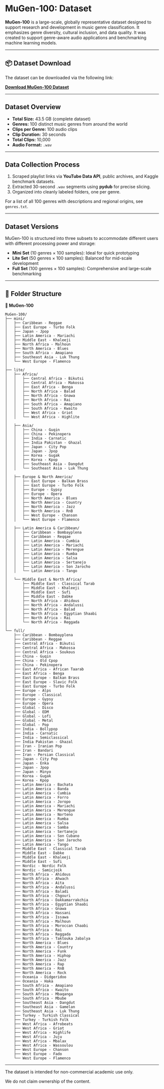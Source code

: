 # MuGen-100: Dataset

**MuGen-100** is a large-scale, globally representative dataset designed to support research and development in music genre classification. It emphasizes genre diversity, cultural inclusion, and data quality. It was created to support genre-aware audio applications and benchmarking machine learning models.

---

## 📦 Dataset Download

The dataset can be downloaded via the following link:

**[Download MuGen-100 Dataset](https://alakhawayn365-my.sharepoint.com/:f:/g/personal/s_samine_aui_ma/Ek7UmGfNk2VPs0Mjc2jb6zgBZd5gqMLU6nvi6RCdT3vnIQ?e=SHIKEg)**

---

## Dataset Overview

- **Total Size:** 43.5 GB (complete dataset)  
- **Genres:** 100 distinct music genres from around the world  
- **Clips per Genre:** 100 audio clips  
- **Clip Duration:** 30 seconds  
- **Total Clips:** 10,000  
- **Audio Format:** `.wav`  

---

## Data Collection Process

1. Scraped playlist links via **YouTube Data API**, public archives, and Kaggle benchmark datasets.  
2. Extracted 30-second `.wav` segments using **pydub** for precise slicing.  
3. Organized into cleanly labeled folders, one per genre.

For a list of all 100 genres with descriptions and regional origins, see `genres.txt`.

---

## Dataset Versions

MuGen-100 is structured into three subsets to accommodate different users with different processing power and storage:

- **Mini Set** (10 genres × 100 samples): Ideal for quick prototyping  
- **Lite Set** (50 genres × 100 samples): Balanced for mid-scale development  
- **Full Set** (100 genres × 100 samples): Comprehensive and large-scale benchmarking

---

## 📂 Folder Structure


<summary><strong>📁 MuGen-100</strong></summary>

```text
MuGen-100/
├── mini/
│   ├── Caribbean - Reggae
│   ├── East Europe - Turbo Folk
│   ├── Japan - Jpop
│   ├── Latin America - Mariachi
│   ├── Middle East - Khaleeji
│   ├── North Africa - Malhoun
│   ├── North America - Blues
│   ├── South Africa - Amapiano
│   ├── Southeast Asia - Luk Thung
│   └── West Europe - Flamenco
│
├── lite/
│   ├── Africa/
│   │   ├── Central Africa - Bikutsi
│   │   ├── Central Africa - Makossa
│   │   ├── East Africa - Benga
│   │   ├── North Africa - Balad
│   │   ├── North Africa - Gnawa
│   │   ├── North Africa - Rai
│   │   ├── South Africa - Amapiano
│   │   ├── South Africa - Kwaito
│   │   ├── West Africa - Griot
│   │   └── West Africa - Highlite
│
│   ├── Asia/
│   │   ├── China - Guqin
│   │   ├── China - Pekinopera
│   │   ├── India - Carnatic
│   │   ├── India Pakistan - Ghazal
│   │   ├── Japan - City Pop
│   │   ├── Japan - Jpop
│   │   ├── Korea - Gugak
│   │   ├── Korea - Kpop
│   │   ├── Southeast Asia - Dangdut
│   │   └── Southeast Asia - Luk Thung
│
│   ├── Europe & North America/
│   │   ├── East Europe - Balkan Brass
│   │   ├── East Europe - Turbo Folk
│   │   ├── Europe - Gypsy
│   │   ├── Europe - Opera
│   │   ├── North America - Blues
│   │   ├── North America - Country
│   │   ├── North America - Jazz
│   │   ├── North America - RnB
│   │   ├── West Europe - Chanson
│   │   └── West Europe - Flamenco
│
│   ├── Latin America & Caribbean/
│   │   ├── Caribbean - Bombayplena
│   │   ├── Caribbean - Reqqae
│   │   ├── Latin America - Cumbia
│   │   ├── Latin America - Mariachi
│   │   ├── Latin America - Merengue
│   │   ├── Latin America - Rumba
│   │   ├── Latin America - Salsa
│   │   ├── Latin America - Sertanejo
│   │   ├── Latin America - Son Jarocho
│   │   └── Latin America - Tango
│
│   └── Middle East & North Africa/
│       ├── Middle East - Classical Tarab
│       ├── Middle East - Khaleeji
│       ├── Middle East - Sufi
│       ├── Middle East - Dabke
│       ├── North Africa - Ahidous
│       ├── North Africa - Andalussi
│       ├── North Africa - Balad
│       ├── North Africa - Egyptian Shaabi
│       ├── North Africa - Rai
│       └── North Africa - Reggada
│
└── full/
    ├── Caribbean - Bombayplena
    ├── Caribbean - Reggae
    ├── Central Africa - Bikutsi
    ├── Central Africa - Makossa
    ├── Central Africa - Soukous
    ├── China - Guqin
    ├── China - Old Cpop
    ├── China - Pekinopera
    ├── East Africa - African Taarab
    ├── East Africa - Benga
    ├── East Europe - Balkan Brass
    ├── East Europe - Slavic Folk
    ├── East Europe - Turbo Folk
    ├── Europe - Alps
    ├── Europe - Classical
    ├── Europe - Gypsy
    ├── Europe - Opera
    ├── Global - Disco
    ├── Global - EDM
    ├── Global - Lofi
    ├── Global - Metal
    ├── Global - Pop
    ├── India - Bollypop
    ├── India - Carnatic
    ├── India - Semiclassical
    ├── India Pakistan - Ghazal
    ├── Iran - Iranian Pop
    ├── Iran - Bandari
    ├── Iran - Persian Classical
    ├── Japan - City Pop
    ├── Japan - Enka
    ├── Japan - Jpop
    ├── Japan - Minyo
    ├── Korea - Gugak
    ├── Korea - Kpop
    ├── Latin America - Bachata
    ├── Latin America - Banda
    ├── Latin America - Cumbia
    ├── Latin America - Forro
    ├── Latin America - Joropo
    ├── Latin America - Mariachi
    ├── Latin America - Merengue
    ├── Latin America - Norteno
    ├── Latin America - Rumba
    ├── Latin America - Salsa
    ├── Latin America - Samba
    ├── Latin America - Sertanejo
    ├── Latin America - Son Cubano
    ├── Latin America - Son Jarocho
    ├── Latin America - Tango
    ├── Middle East - Classical Tarab
    ├── Middle East - Dabke
    ├── Middle East - Khaleeji
    ├── Middle East - Sufi
    ├── Nordic - Nordic Folk
    ├── Nordic - Samicjoik
    ├── North Africa - Ahidous
    ├── North Africa - Ahwach
    ├── North Africa - Aita
    ├── North Africa - Andalussi
    ├── North Africa - Baladi
    ├── North Africa - Chgouri
    ├── North Africa - Dakkamarrakchia
    ├── North Africa - Egyptian Shaabi
    ├── North Africa - Gnawa
    ├── North Africa - Hassani
    ├── North Africa - Issawa
    ├── North Africa - Malhoun
    ├── North Africa - Moroccan Chaabi
    ├── North Africa - Rai
    ├── North Africa - Reggada
    ├── North Africa - Taktouka Jabalya
    ├── North America - Blues
    ├── North America - Country
    ├── North America - Funk
    ├── North America - Hiphop
    ├── North America - Jazz
    ├── North America - Rap
    ├── North America - RnB
    ├── North America - Rock
    ├── Oceania - Didgeridoo
    ├── Oceania - Haka
    ├── South Africa - Amapiano
    ├── South Africa - Kwaito
    ├── South Africa - Mbaqanga
    ├── South Africa - Mbube
    ├── Southeast Asia - Dangdut
    ├── Southeast Asia - Gamelan
    ├── Southeast Asia - Luk Thung
    ├── Turkey - Turkish Classical
    ├── Turkey - Turkish Folk
    ├── West Africa - Afrobeats
    ├── West Africa - Griot
    ├── West Africa - Highlife
    ├── West Africa - Juju
    ├── West Africa - Mbalax
    ├── West Africa - Wassoulou
    ├── West Europe - Chanson
    ├── West Europe - Fado
    └── West Europe - Flamenco
```
---

The dataset is intended for non-commercial academic use only.


We do not claim ownership of the content.
